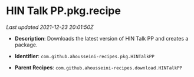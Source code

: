 # HIN Talk PP.pkg.recipe

_Last updated 2021-12-23 20:01:50Z_

- **Description**: Downloads the latest version of HIN Talk PP and creates a package.

- **Identifier**: `com.github.ahousseini-recipes.pkg.HINTalkPP`

- **Parent Recipes**: `com.github.ahousseini-recipes.download.HINTalkPP`
